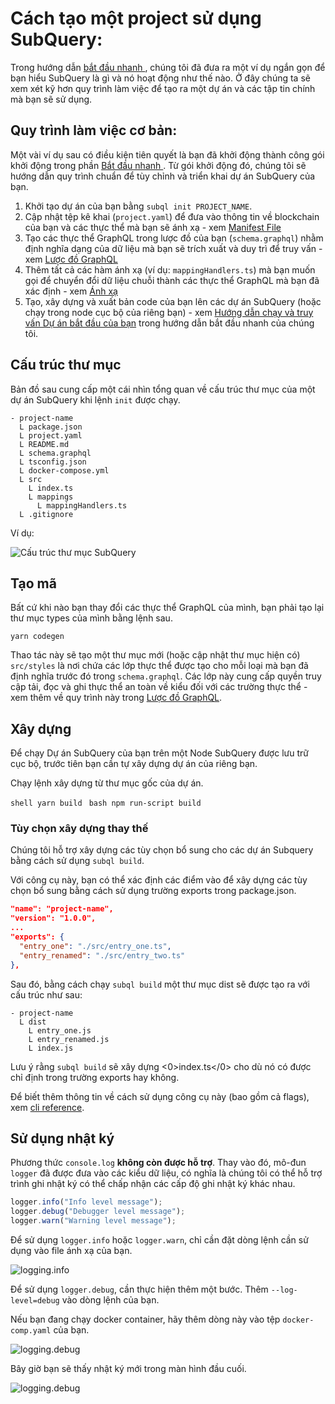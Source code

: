 # Cách tạo một project sử dụng SubQuery:

Trong hướng dẫn [ bắt đầu nhanh ](/quickstart/quickstart.md), chúng tôi đã đưa ra một ví dụ ngắn gọn để bạn hiểu SubQuery là gì và nó hoạt động như thế nào. Ở đây chúng ta sẽ xem xét kỹ hơn quy trình làm việc để tạo ra một dự án và các tập tin chính mà bạn sẽ sử dụng.

## Quy trình làm việc cơ bản:

Một vài ví dụ sau có điều kiện tiên quyết là bạn đã khởi động thành công gói khởi động trong phần [ Bắt đầu nhanh ](../quickstart/quickstart.md). Từ gói khởi động đó, chúng tôi sẽ hướng dẫn quy trình chuẩn để tùy chỉnh và triển khai dự án SubQuery của bạn.

1. Khởi tạo dự án của bạn bằng `subql init PROJECT_NAME`.
2. Cập nhật tệp kê khai (`project.yaml`) để đưa vào thông tin về blockchain của bạn và các thực thể mà bạn sẽ ánh xạ - xem [Manifest File](./manifest.md)
3. Tạo các thực thể GraphQL trong lược đồ của bạn (`schema.graphql`) nhằm định nghĩa dạng của dữ liệu mà bạn sẽ trích xuất và duy trì để truy vấn - xem [Lược đồ GraphQL](./graphql.md)
4. Thêm tất cả các hàm ánh xạ (ví dụ: `mappingHandlers.ts`) mà bạn muốn gọi để chuyển đổi dữ liệu chuỗi thành các thực thể GraphQL mà bạn đã xác định - xem [Ánh xạ](./mapping.md)
5. Tạo, xây dựng và xuất bản code của bạn lên các dự án SubQuery (hoặc chạy trong node cục bộ của riêng bạn) - xem [Hướng dẫn chạy và truy vấn Dự án bắt đầu của bạn](./quickstart.md#running-and-querying-your-starter-project) trong hướng dẫn bắt đầu nhanh của chúng tôi.

## Cấu trúc thư mục

Bản đồ sau cung cấp một cái nhìn tổng quan về cấu trúc thư mục của một dự án SubQuery khi lệnh `init` được chạy.

```
- project-name
  L package.json
  L project.yaml
  L README.md
  L schema.graphql
  L tsconfig.json
  L docker-compose.yml
  L src
    L index.ts
    L mappings
      L mappingHandlers.ts
  L .gitignore
```

Ví dụ:

![Cấu trúc thư mục SubQuery](/assets/img/subQuery_directory_stucture.png)

## Tạo mã

Bất cứ khi nào bạn thay đổi các thực thể GraphQL của mình, bạn phải tạo lại thư mục types của mình bằng lệnh sau.

```
yarn codegen
```

Thao tác này sẽ tạo một thư mục mới (hoặc cập nhật thư mục hiện có) `src/styles` là nơi chứa các lớp thực thể được tạo cho mỗi loại mà bạn đã định nghĩa trước đó trong `schema.graphql`. Các lớp này cung cấp quyền truy cập tải, đọc và ghi thực thể an toàn về kiểu đối với các trường thực thể - xem thêm về quy trình này trong [Lược đồ GraphQL](./graphql.md).

## Xây dựng

Để chạy Dự án SubQuery của bạn trên một Node SubQuery được lưu trữ cục bộ, trước tiên bạn cần tự xây dựng dự án của riêng bạn.

Chạy lệnh xây dựng từ thư mục gốc của dự án.

<CodeGroup> <CodeGroupItem title="YARN" active> `shell yarn build ` </CodeGroupItem>
<CodeGroupItem title="NPM"> `bash npm run-script build ` </CodeGroupItem> </CodeGroup>

### Tùy chọn xây dựng thay thế

Chúng tôi hỗ trợ xây dựng các tùy chọn bổ sung cho các dự án Subquery bằng cách sử dụng `subql build`.

Với công cụ này, bạn có thể xác định các điểm vào để xây dựng các tùy chọn bổ sung bằng cách sử dụng trường exports trong package.json.

```json
"name": "project-name",
"version": "1.0.0",
...
"exports": {
  "entry_one": "./src/entry_one.ts",
  "entry_renamed": "./src/entry_two.ts"
},
```

Sau đó, bằng cách chạy `subql build` một thư mục dist sẽ được tạo ra với cấu trúc như sau:

```
- project-name
  L dist
    L entry_one.js
    L entry_renamed.js
    L index.js
```

Lưu ý rằng `subql build` sẽ xây dựng <0>index.ts</0> cho dù nó có được chỉ định trong trường exports hay không.

Để biết thêm thông tin về cách sử dụng công cụ này (bao gồm cả flags), xem [cli reference](https://doc.subquery.network/references/references/#build).

## Sử dụng nhật ký

Phương thức `console.log` **không còn được hỗ trợ**. Thay vào đó, mô-đun `logger` đã được đưa vào các kiểu dữ liệu, có nghĩa là chúng tôi có thể hỗ trợ trình ghi nhật ký có thể chấp nhận các cấp độ ghi nhật ký khác nhau.

```typescript
logger.info("Info level message");
logger.debug("Debugger level message");
logger.warn("Warning level message");
```

Để sử dụng `logger.info` hoặc `logger.warn`, chỉ cần đặt dòng lệnh cần sử dụng vào file ánh xạ của bạn.

![logging.info](/assets/img/logging_info.png)

Để sử dụng `logger.debug`, cần thực hiện thêm một bước. Thêm `--log-level=debug` vào dòng lệnh của bạn.

Nếu bạn đang chạy docker container, hãy thêm dòng này vào tệp `docker-comp.yaml` của bạn.

![logging.debug](/assets/img/logging_debug.png)

Bây giờ bạn sẽ thấy nhật ký mới trong màn hình đầu cuối.

![logging.debug](/assets/img/subquery_logging.png)
